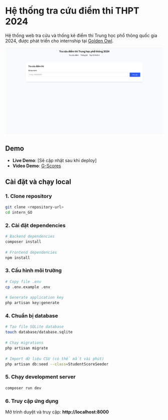 # Hệ thống tra cứu điểm thi THPT 2024

Hệ thống web tra cứu và thống kê điểm thi Trung học phổ thông quốc gia 2024, được phát triển cho internship tại [Golden Owl](https://goldenowl.asia).

![Preview](./screenshots/mockup-ui.png)

## Demo

- **Live Demo**: [Sẽ cập nhật sau khi deploy]
- **Video Demo**: [G-Scores](https://youtu.be/PW4PnGVG1mg)

## Cài đặt và chạy local

### 1. Clone repository

```bash
git clone <repository-url>
cd intern_GO
```

### 2. Cài đặt dependencies

```bash
# Backend dependencies
composer install

# Frontend dependencies  
npm install
```

### 3. Cấu hình môi trường

```bash
# Copy file .env
cp .env.example .env

# Generate application key
php artisan key:generate
```

### 4. Chuẩn bị database

```bash
# Tạo file SQLite database
touch database/database.sqlite

# Chạy migrations
php artisan migrate

# Import dữ liệu CSV (có thể mất vài phút)
php artisan db:seed --class=StudentScoreSeeder
```

### 5. Chạy development server
```bash
composer run dev
```

### 6. Truy cập ứng dụng

Mở trình duyệt và truy cập: **http://localhost:8000**
